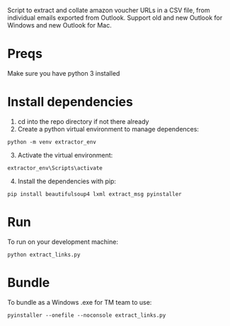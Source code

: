 Script to extract and collate amazon voucher URLs in a CSV file, from individual emails exported from Outlook. Support old and new Outlook for Windows and new Outlook for Mac.

# Preqs
Make sure you have python 3 installed

# Install dependencies
1. cd into the repo directory if not there already
2. Create a python virtual environment to manage dependences:
``` 
python -m venv extractor_env

```
3. Activate the virtual environment:
```
extractor_env\Scripts\activate
```
4. Install the dependencies with pip:
``` 
pip install beautifulsoup4 lxml extract_msg pyinstaller
```


# Run
To run on your development machine:
```
python extract_links.py
```

# Bundle
To bundle as a Windows .exe for TM team to use:
```
pyinstaller --onefile --noconsole extract_links.py
```